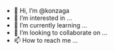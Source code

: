 - 👋 Hi, I’m @konzaga
- 👀 I’m interested in ...
- 🌱 I’m currently learning ...
- 💞️ I’m looking to collaborate on ...
- 📫 How to reach me ...

<!---
konzaga/konzaga is a ✨ special ✨ repository because its `README.md` (this file) appears on your GitHub profile.
You can click the Preview link to take a look at your changes.
--->
